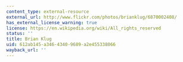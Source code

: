 ```yaml
---
content_type: external-resource
external_url: http://www.flickr.com/photos/brianklug/6870002408/
has_external_license_warning: true
license: https://en.wikipedia.org/wiki/All_rights_reserved
status: ''
title: Brian Klug
uid: 612ab145-a346-4340-9689-a2e455338066
wayback_url: ''
---
```

